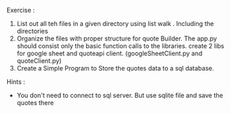 Exercise :

1. List out all teh files in a given directory using list walk . Including the directories
2. Organize the files with proper structure for quote Builder. The app.py should consist only the basic function
calls to the libraries. create 2 libs for google sheet and quoteapi client. (googleSheetClient.py and quoteClient.py)
3. Create a Simple Program to Store the quotes data to a sql database.

Hints :
- You don't need to connect to sql server. But use sqlite file and save the quotes there
